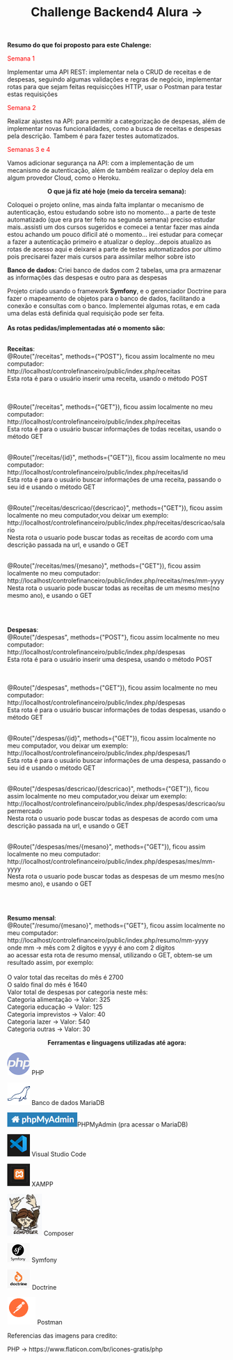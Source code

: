 <h1 align="center"><strong>Challenge Backend4 Alura -> </strong></h1><br>

<strong>Resumo do que foi proposto para este Chalenge:</strong><br>
<p style="color: red";>Semana 1  </p>
Implementar uma API REST: implementar nela o CRUD de receitas e de despesas, seguindo algumas validações e regras de negócio,
implementar rotas para que sejam feitas requisicções HTTP, usar o Postman para testar estas requisições<br>

<p style="color: red";>Semana 2 </p>
Realizar ajustes na API: para permitir a categorização de despesas, além de implementar novas funcionalidades, como a busca de receitas e despesas pela descrição. Tambem é para fazer testes automatizados. <br>

<p style="color: red";>Semanas 3 e 4 </p>

Vamos adicionar segurança na API: com a implementação de um mecanismo de autenticação, além de também realizar o deploy dela em algum provedor Cloud, como o Heroku.

<p align="center"><strong>O que já fiz até hoje (meio da terceira semana):</strong></p>

<p>Coloquei o projeto online, mas ainda falta implantar o mecanismo de autenticação, estou estudando sobre isto no momento... a parte de teste automatizado (que era pra ter feito na segunda semana) preciso estudar mais..assisti um dos cursos sugeridos e comecei a tentar fazer mas ainda estou achando um pouco dificil até o momento... irei estudar para começar a fazer a autenticação primeiro e atualizar o deploy...depois atualizo as rotas de acesso aqui  e deixarei a parte de testes automatizados por ultimo
pois precisarei fazer mais cursos para assimilar melhor sobre isto</p>

<strong>Banco de dados:</strong> Criei banco de dados com 2 tabelas, uma pra armazenar as informações das despesas e outro para 
as despesas<br>

Projeto criado usando o framework <strong>Symfony</strong>, e o gerenciador Doctrine para fazer o mapeamento de objetos para o banco de dados, facilitando a conexão e consultas com o banco. Implementei algumas rotas, e em cada uma delas está definida qual requisição pode ser feita. <br> <br>
<strong>As rotas pedidas/implementadas até o momento são:</strong> <br><br>

<strong>Receitas</strong>: <br>
@Route("/receitas", methods={"POST"}, ficou assim localmente no meu computador:<br>
 http://localhost/controlefinanceiro/public/index.php/receitas <br>
 Esta rota é para o usuário inserir uma receita, usando o método POST <br><br>
 <br>
 
 @Route("/receitas", methods={"GET"}), ficou assim localmente no meu computador:<br>
http://localhost/controlefinanceiro/public/index.php/receitas <br>
Esta rota é para o usuário buscar informações de todas receitas, usando o método GET<br><br>

@Route("/receitas/{id}", methods={"GET"}), ficou assim localmente no meu computador:<br>
http://localhost/controlefinanceiro/public/index.php/receitas/id <br>
Esta rota é para o usuário buscar informações de uma receita, passando o seu id e usando o método GET<br><br>

@Route("/receitas/descricao/{descricao}", methods={"GET"}), ficou assim localmente no meu computador,vou deixar um exemplo:<br>
http://localhost/controlefinanceiro/public/index.php/receitas/descricao/salario <br>
Nesta rota o usuario pode buscar todas as receitas de acordo com uma descrição passada na url, e usando o GET<br><br>

@Route("/receitas/mes/{mesano}", methods={"GET"}), ficou assim localmente no meu computador:<br>
http://localhost/controlefinanceiro/public/index.php/receitas/mes/mm-yyyy <br>
Nesta rota o usuario pode buscar todas as receitas de um mesmo mes(no mesmo ano), e usando o GET<br><br>

<br>

<strong>Despesas</strong>: <br>
@Route("/despesas", methods={"POST"}, ficou assim localmente no meu computador:<br>
 http://localhost/controlefinanceiro/public/index.php/despesas <br>
 Esta rota é para o usuário inserir uma despesa, usando o método POST <br><br>
 <br>
 
 @Route("/despesas", methods={"GET"}), ficou assim localmente no meu computador:<br>
http://localhost/controlefinanceiro/public/index.php/despesas <br>
Esta rota é para o usuário buscar informações de todas despesas, usando o método GET<br><br>

@Route("/despesas/{id}", methods={"GET"}), ficou assim localmente no meu computador, vou deixar um exemplo:<br>
http://localhost/controlefinanceiro/public/index.php/despesas/1 <br>
Esta rota é para o usuário buscar informações de uma despesa, passando o seu id e usando o método GET<br><br>

@Route("/despesas/descricao/{descricao}", methods={"GET"}), ficou assim localmente no meu computador,vou deixar um exemplo:<br>
http://localhost/controlefinanceiro/public/index.php/despesas/descricao/supermercado <br>
Nesta rota o usuario pode buscar todas as despesas de acordo com uma descrição passada na url, e usando o GET<br><br>

@Route("/despesas/mes/{mesano}", methods={"GET"}), ficou assim localmente no meu computador:<br>
http://localhost/controlefinanceiro/public/index.php/despesas/mes/mm-yyyy <br>
Nesta rota o usuario pode buscar todas as despesas de um mesmo mes(no mesmo ano), e usando o GET<br><br>


<br>


<strong>Resumo mensal</strong>: <br>
@Route("/resumo/{mesano}", methods={"GET"}, ficou assim localmente no meu computador:<br>
 http://localhost/controlefinanceiro/public/index.php/resumo/mm-yyyy <br>
  onde mm -> mês com 2 dígitos e yyyy é ano com 2 dígitos <br>
ao acessar esta rota de resumo mensal, utilizando o GET, obtem-se um resultado assim, por exemplo:<br><br>
O valor total das receitas do mês é 2700<br>
O saldo final do mês é 1640<br>
Valor total de despesas por categoria neste mês:<br>
Categoria  alimentação   -> Valor: 325<br>
Categoria  educação   -> Valor: 125<br>
Categoria  imprevistos   -> Valor: 40<br>
Categoria  lazer   -> Valor: 540<br>
Categoria  outras   -> Valor: 30<br>



<p align="center"><strong>Ferramentas e linguagens utilizadas até agora:</strong></p>
<p><img src='src/assets/imagens/php.png' alt="simbolo PHP criado por Freepik - Flaticon"/> PHP </p>

<p><img src='src/assets/imagens/mariadb.png'alt="simbolo MariaDB"/> Banco de dados MariaDB </p>
<p><img src='src/assets/imagens/phpmyadmin.png' alt=" Imagem relacionada a PHPMyAdmin"/>PHPMyAdmin (pra acessar o MariaDB)  </p>
<p><img src='src/assets/imagens/vscode.png' alt="simbolo VSCODE"/> Visual Studio Code </p>
<p><img src='src/assets/imagens/xampp.png' alt="simbolo XAMPP"/> XAMPP <br> </p>
<p><img src='src/assets/imagens/composer.png' alt="simbolo XAMPP"/> Composer <br> </p>
<p><img src='src/assets/imagens/symfony.png' alt="simbolo XAMPP"/> Symfony <br> </p>
<p><img src='src/assets/imagens/doctrine.png' alt="simbolo XAMPP"/> Doctrine<br> </p>
<p><img src='src/assets/imagens/postman.png' alt="simbolo XAMPP"/> Postman<br> </p>







<p>Referencias das imagens para credito:</p>
PHP -> https://www.flaticon.com/br/icones-gratis/php

<br>


